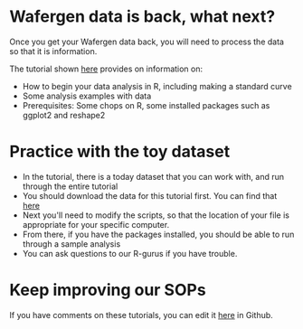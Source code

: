 # Wafergen data is back, what next?

Once you get your Wafergen data back, you will need to process the data so that it is information.

The tutorial shown [here](http://germslab.org/wafergen-analysis-tutorial/wafergenR.html) provides on information on:
- How to begin your data analysis in R, including making a standard curve
- Some analysis examples with data 
- Prerequisites:  Some chops on R, some installed packages such as ggplot2 and reshape2

# Practice with the toy dataset
- In the tutorial, there is a today dataset that you can work with, and run through the entire tutorial
- You should download the data for this tutorial first.  You can find that [here](https://github.com/germs-lab/wafergen-analysis-tutorial/tree/master/data)
- Next you'll need to modify the scripts, so that the location of your file is appropriate for your specific computer.
- From there, if you have the packages installed, you should be able to run through a sample analysis
- You can ask questions to our R-gurus if you have trouble.

# Keep improving our SOPs

If you have comments on these tutorials, you can edit it [here](https://github.com/germs-lab/wafergen-analysis-tutorial/blob/master/tutorials/wafergenR.Rmd) in Github.

